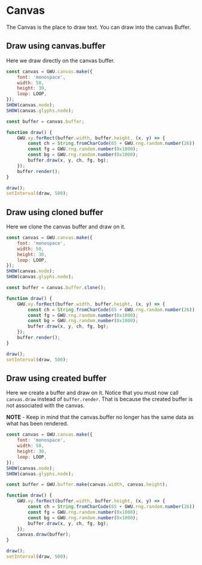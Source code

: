 # Canvas

The Canvas is the place to draw text. You can draw into the canvas Buffer.

## Draw using canvas.buffer

Here we draw directly on the canvas buffer.

```js
const canvas = GWU.canvas.make({
    font: 'monospace',
    width: 50,
    height: 30,
    loop: LOOP,
});
SHOW(canvas.node);
SHOW(canvas.glyphs.node);

const buffer = canvas.buffer;

function draw() {
    GWU.xy.forRect(buffer.width, buffer.height, (x, y) => {
        const ch = String.fromCharCode(65 + GWU.rng.random.number(26));
        const fg = GWU.rng.random.number(0x1000);
        const bg = GWU.rng.random.number(0x1000);
        buffer.draw(x, y, ch, fg, bg);
    });
    buffer.render();
}

draw();
setInterval(draw, 500);
```

## Draw using cloned buffer

Here we clone the canvas buffer and draw on it.

```js
const canvas = GWU.canvas.make({
    font: 'monospace',
    width: 50,
    height: 30,
    loop: LOOP,
});
SHOW(canvas.node);
SHOW(canvas.glyphs.node);

const buffer = canvas.buffer.clone();

function draw() {
    GWU.xy.forRect(buffer.width, buffer.height, (x, y) => {
        const ch = String.fromCharCode(65 + GWU.rng.random.number(26));
        const fg = GWU.rng.random.number(0x1000);
        const bg = GWU.rng.random.number(0x1000);
        buffer.draw(x, y, ch, fg, bg);
    });
    buffer.render();
}

draw();
setInterval(draw, 500);
```

## Draw using created buffer

Here we create a buffer and draw on it. Notice that you must now call `canvas.draw` instead of `buffer.render`. That is because the created buffer is not associated with the canvas.

**NOTE** - Keep in mind that the canvas.buffer no longer has the same data as what has been rendered.

```js
const canvas = GWU.canvas.make({
    font: 'monospace',
    width: 50,
    height: 30,
    loop: LOOP,
});
SHOW(canvas.node);
SHOW(canvas.glyphs.node);

const buffer = GWU.buffer.make(canvas.width, canvas.height);

function draw() {
    GWU.xy.forRect(buffer.width, buffer.height, (x, y) => {
        const ch = String.fromCharCode(65 + GWU.rng.random.number(26));
        const fg = GWU.rng.random.number(0x1000);
        const bg = GWU.rng.random.number(0x1000);
        buffer.draw(x, y, ch, fg, bg);
    });
    canvas.draw(buffer);
}

draw();
setInterval(draw, 500);
```
